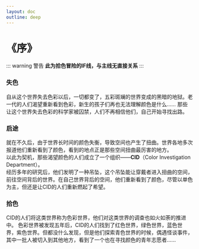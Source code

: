 ```yaml
---
layout: doc
outline: deep
---
```


# 《序》
::: warning 警告
**此为拾色冒险的IF线，与主线无直接关系**
:::
### 失色
自从这个世界失去色彩以后，一切都变了，五彩斑斓的世界变成的黑暗的地狱。老一代的人们渴望重新看到色彩，新生的孩子们再也无法理解颜色是什么……
那些让这个世界失去色彩的科学家被囚禁，人们不再相信他们，自己开始寻找出路。
### 启途
就在不久后，由于世界长时间的颜色失衡，导致空间也产生了扭曲。世界各地多次报道他们重新看到了颜色，看到的地点正是那些空间扭曲最厉害的地方。
<br>以此为契机，那些渴望颜色的人们成立了一个组织——**CID**（Color Investigation Department）。
<br>经历多年的研究后，他们发明了一种吊坠，这个吊坠能让穿戴者进入扭曲的空间，前往空间背后的世界。在自己世界背后的空间，他们重新看到了颜色，尽管以单色为主，但还是让CID的人们重新燃起了希望。
### 拾色
CID的人们将这类世界称为色彩世界，他们对这类世界的调查也如火如荼的推进中。
色彩世界被发现五年后，CID的人们找到了红色世界，绿色世界，蓝色世界，紫色世界。但都没什么发现，但是他们探索青色世界的时候，偶遇怪谈事件，其中一批人被切入到其他地方，看到了一个也在寻找颜色的青年志愿者......

<CopyRight />
